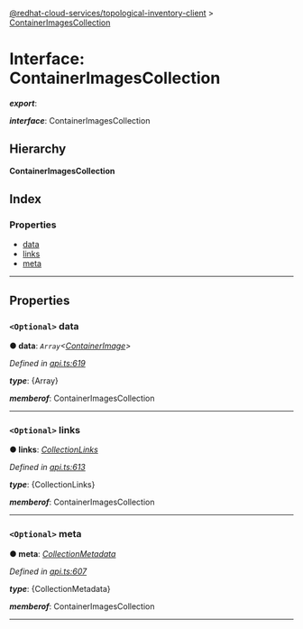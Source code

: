 [@redhat-cloud-services/topological-inventory-client](../README.md) > [ContainerImagesCollection](../interfaces/containerimagescollection.md)

# Interface: ContainerImagesCollection

*__export__*: 

*__interface__*: ContainerImagesCollection

## Hierarchy

**ContainerImagesCollection**

## Index

### Properties

* [data](containerimagescollection.md#data)
* [links](containerimagescollection.md#links)
* [meta](containerimagescollection.md#meta)

---

## Properties

<a id="data"></a>

### `<Optional>` data

**● data**: *`Array`<[ContainerImage](containerimage.md)>*

*Defined in [api.ts:619](https://github.com/RedHatInsights/javascript-clients/blob/master/packages/topological-inventory/api.ts#L619)*

*__type__*: {Array}

*__memberof__*: ContainerImagesCollection

___
<a id="links"></a>

### `<Optional>` links

**● links**: *[CollectionLinks](collectionlinks.md)*

*Defined in [api.ts:613](https://github.com/RedHatInsights/javascript-clients/blob/master/packages/topological-inventory/api.ts#L613)*

*__type__*: {CollectionLinks}

*__memberof__*: ContainerImagesCollection

___
<a id="meta"></a>

### `<Optional>` meta

**● meta**: *[CollectionMetadata](collectionmetadata.md)*

*Defined in [api.ts:607](https://github.com/RedHatInsights/javascript-clients/blob/master/packages/topological-inventory/api.ts#L607)*

*__type__*: {CollectionMetadata}

*__memberof__*: ContainerImagesCollection

___

